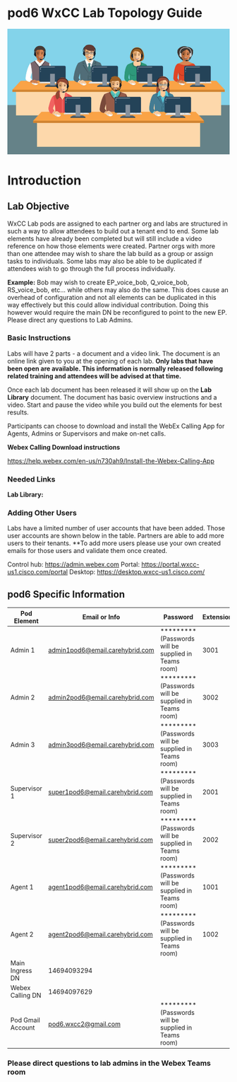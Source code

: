 # pod6 WxCC Lab Topology Guide 

![description](/images/webexcclab.jpg)



# Introduction

## Lab Objective

WxCC Lab pods are assigned to each partner org and labs are structured in such a way to allow attendees to build out a tenant end to end.  Some lab elements have already been completed but will still include a video reference on how those elements were created.  Partner orgs with more than one attendee may wish to share the lab build as a group or assign tasks to individuals.  Some labs may also be able to be duplicated if attendees wish to go through the full process individually.

**Example:**
Bob may wish to create EP_voice_bob, Q_voice_bob, RS_voice_bob, etc... while others may also do the same.  This does cause an overhead of configuration and not all elements can be duplicated in this way effectively but this could allow individual contribution.  Doing this however would require the main DN be reconfigured to point to the new EP. Please direct any questions to Lab Admins.

### Basic Instructions

Labs will have 2 parts - a document and a video link.  The document is an online link given to you at the opening of each lab.  **Only labs that have been open are available.  This information is normally released following related training and attendees will be advised at that time.**

Once each lab document has been released it will show up on the **Lab Library** document.  The document has basic overview instructions and a video.  Start and pause the video while you build out the elements for best results.

Participants can choose to download and install the WebEx Calling App for Agents, Admins or Supervisors and make on-net calls.

**Webex Calling Download instructions**

https://help.webex.com/en-us/n730ah9/Install-the-Webex-Calling-App

### Needed Links 
**Lab Library:**  

### Adding Other Users
Labs have a limited number of user accounts that have been added.  Those user accounts are shown below in the table.  Partners are able to add more users to their tenants.
**To add more users please use your own created emails for those users and validate them once created.
 

Control hub: https://admin.webex.com
Portal: https://portal.wxcc-us1.cisco.com/portal
Desktop: https://desktop.wxcc-us1.cisco.com/

## pod6 Specific Information

| Pod Element        | Email or Info                   | Password  | Extension |
|--------------------|---------------------------------|-----------|-----------|
| Admin 1            | admin1pod6@email.carehybrid.com | ********* (Passwords will be supplied in Teams room) | 3001      |
| Admin 2            | admin2pod6@email.carehybrid.com | ********* (Passwords will be supplied in Teams room) | 3002      |
| Admin 3            | admin3pod6@email.carehybrid.com | ********* (Passwords will be supplied in Teams room) | 3003      |
| Supervisor 1       | super1pod6@email.carehybrid.com | ********* (Passwords will be supplied in Teams room) | 2001      |
| Supervisor 2       | super2pod6@email.carehybrid.com | ********* (Passwords will be supplied in Teams room) | 2002      |
| Agent 1            | agent1pod6@email.carehybrid.com | ********* (Passwords will be supplied in Teams room) | 1001      |
| Agent 2            | agent2pod6@email.carehybrid.com | ********* (Passwords will be supplied in Teams room) | 1002      |
| Main Ingress DN | 14694093294                     |           |           |
| Webex Calling DN | 14694097629                     |           |           |
| Pod Gmail Account  | pod6.wxcc2@gmail.com            | ********* (Passwords will be supplied in Teams room) |           |

### Please direct questions to lab admins in the Webex Teams room



